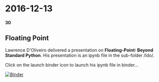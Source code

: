 # 2016-12-13
#### 30

## Floating Point

Lawrence D'Oliveiro delivered a presentation on **Floating-Point∶ Beyond Standard Python**.
His presentation is an ipynb file in the sub-folder /ldo/. 

Click on the launch binder icon to launch his ipynb file in binder...

[![Binder](https://mybinder.org/badge_logo.svg)](https://mybinder.org/v2/gh/HamPUG/meetings/master?filepath=2016%2F2016-12-13%2Fldo%2FFloating-Point%E2%88%B6%20Beyond%20Standard%20Python.ipynb)

